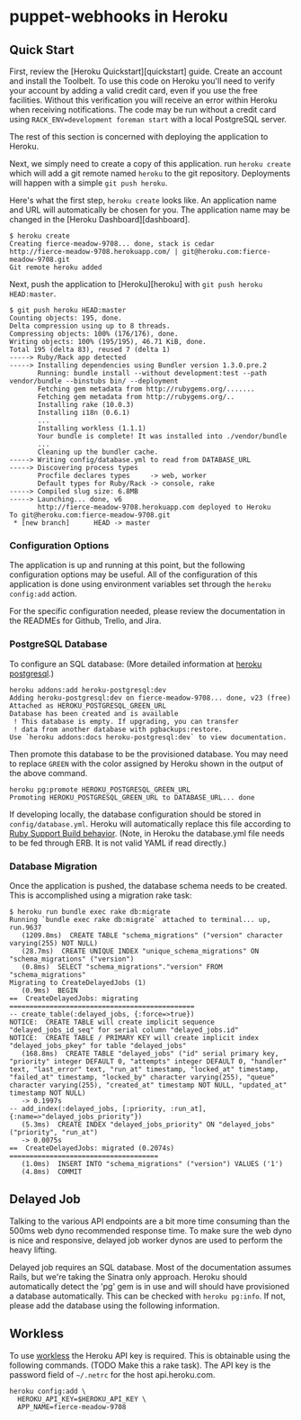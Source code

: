 puppet-webhooks in Heroku
===

Quick Start
---

First, review the [Heroku Quickstart][quickstart] guide. Create an account and
install the Toolbelt. To use this code on Heroku you'll need to verify your
account by adding a valid credit card, even if you use the free facilities.
Without this verification you will receive an error within Heroku when
receiving notifications.  The code may be run without a credit card using
`RACK_ENV=development foreman start` with a local PostgreSQL server.

The rest of this section is concerned with deploying the application to Heroku.

Next, we simply need to create a copy of this application.  run `heroku create`
which will add a git remote named `heroku` to the git repository.  Deployments
will happen with a simple `git push heroku`.

Here's what the first step, `heroku create` looks like.  An application name
and URL will automatically be chosen for you.  The application name may be
changed in the [Heroku Dashboard][dashboard].

    $ heroku create
    Creating fierce-meadow-9708... done, stack is cedar
    http://fierce-meadow-9708.herokuapp.com/ | git@heroku.com:fierce-meadow-9708.git
    Git remote heroku added

Next, push the application to [Heroku][heroku] with `git push heroku HEAD:master`.

    $ git push heroku HEAD:master
    Counting objects: 195, done.
    Delta compression using up to 8 threads.
    Compressing objects: 100% (176/176), done.
    Writing objects: 100% (195/195), 46.71 KiB, done.
    Total 195 (delta 83), reused 7 (delta 1)
    -----> Ruby/Rack app detected
    -----> Installing dependencies using Bundler version 1.3.0.pre.2
           Running: bundle install --without development:test --path vendor/bundle --binstubs bin/ --deployment
           Fetching gem metadata from http://rubygems.org/.......
           Fetching gem metadata from http://rubygems.org/..
           Installing rake (10.0.3)
           Installing i18n (0.6.1)
           ...
           Installing workless (1.1.1)
           Your bundle is complete! It was installed into ./vendor/bundle
           ...
           Cleaning up the bundler cache.
    -----> Writing config/database.yml to read from DATABASE_URL
    -----> Discovering process types
           Procfile declares types     -> web, worker
           Default types for Ruby/Rack -> console, rake
    -----> Compiled slug size: 6.8MB
    -----> Launching... done, v6
           http://fierce-meadow-9708.herokuapp.com deployed to Heroku
    To git@heroku.com:fierce-meadow-9708.git
     * [new branch]      HEAD -> master

### Configuration Options

The application is up and running at this point, but the following
configuration options may be useful.  All of the configuration of this
application is done using environment variables set through the `heroku
config:add` action.

For the specific configuration needed, please review the documentation in the
READMEs for Github, Trello, and Jira.


### PostgreSQL Database

To configure an SQL database: (More detailed information at [heroku
postgresql][heroku-postgresql].)

    heroku addons:add heroku-postgresql:dev
    Adding heroku-postgresql:dev on fierce-meadow-9708... done, v23 (free)
    Attached as HEROKU_POSTGRESQL_GREEN_URL
    Database has been created and is available
     ! This database is empty. If upgrading, you can transfer
     ! data from another database with pgbackups:restore.
    Use `heroku addons:docs heroku-postgresql:dev` to view documentation.

Then promote this database to be the provisioned database.  You may need to
replace `GREEN` with the color assigned by Heroku shown in the output of the
above command.

    heroku pg:promote HEROKU_POSTGRESQL_GREEN_URL
    Promoting HEROKU_POSTGRESQL_GREEN_URL to DATABASE_URL... done

If developing locally, the database configuration should be stored in
`config/database.yml`.  Heroku will automatically replace this file according
to [Ruby Support Build behavior][BuildBehavior].  (Note, in Heroku the
database.yml file needs to be fed through ERB.  It is not valid YAML if read
directly.)

### Database Migration

Once the application is pushed, the database schema needs to be created.  This
is accomplished using a migration rake task:

    $ heroku run bundle exec rake db:migrate
    Running `bundle exec rake db:migrate` attached to terminal... up, run.9637
       (1209.8ms)  CREATE TABLE "schema_migrations" ("version" character varying(255) NOT NULL)
       (28.7ms)  CREATE UNIQUE INDEX "unique_schema_migrations" ON "schema_migrations" ("version")
       (0.8ms)  SELECT "schema_migrations"."version" FROM "schema_migrations"
    Migrating to CreateDelayedJobs (1)
       (0.9ms)  BEGIN
    ==  CreateDelayedJobs: migrating ==============================================
    -- create_table(:delayed_jobs, {:force=>true})
    NOTICE:  CREATE TABLE will create implicit sequence "delayed_jobs_id_seq" for serial column "delayed_jobs.id"
    NOTICE:  CREATE TABLE / PRIMARY KEY will create implicit index "delayed_jobs_pkey" for table "delayed_jobs"
       (168.8ms)  CREATE TABLE "delayed_jobs" ("id" serial primary key, "priority" integer DEFAULT 0, "attempts" integer DEFAULT 0, "handler" text, "last_error" text, "run_at" timestamp, "locked_at" timestamp, "failed_at" timestamp, "locked_by" character varying(255), "queue" character varying(255), "created_at" timestamp NOT NULL, "updated_at" timestamp NOT NULL)
       -> 0.1997s
    -- add_index(:delayed_jobs, [:priority, :run_at], {:name=>"delayed_jobs_priority"})
       (5.3ms)  CREATE INDEX "delayed_jobs_priority" ON "delayed_jobs" ("priority", "run_at")
       -> 0.0075s
    ==  CreateDelayedJobs: migrated (0.2074s) =====================================
       (1.0ms)  INSERT INTO "schema_migrations" ("version") VALUES ('1')
       (4.8ms)  COMMIT

Delayed Job
----

Talking to the various API endpoints are a bit more time consuming than the
500ms web dyno recommended response time.  To make sure the web dyno is nice
and responsive, delayed job worker dynos are used to perform the heavy lifting.

Delayed job requires an SQL database.  Most of the documentation assumes Rails,
but we're taking the Sinatra only approach.  Heroku should automatically detect
the 'pg' gem is in use and will should have provisioned a database
automatically.  This can be checked with `heroku pg:info`.  If not, please add
the database using the following information.

Workless
----

To use [workless][workless] the Heroku API key is required.  This is obtainable
using the following commands.  (TODO Make this a rake task).  The API key is
the password field of `~/.netrc` for the host api.heroku.com.

    heroku config:add \
      HEROKU_API_KEY=$HEROKU_API_KEY \
      APP_NAME=fierce-meadow-9708

[workless]: https://github.com/lostboy/workless
[heroku-postgresql]: https://devcenter.heroku.com/articles/heroku-postgresql
[BuildBehavior]: https://devcenter.heroku.com/articles/ruby-support#build-behavior

